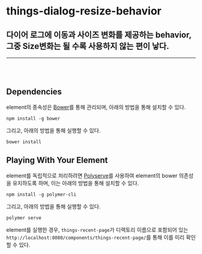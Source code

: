 # things-dialog-resize-behavior

## 다이어 로그에 이동과 사이즈 변화를 제공하는 behavior, 그중 Size변화는 될 수록 사용하지 않는 편이 낳다.



*****
</br></br>



## Dependencies

element의 종속성은 [Bower](http://bower.io/)를 통해 관리되며, 아래의 방법을 통해 설치할 수 있다.

    npm install -g bower

그리고, 아래의 방법을 통해 실행할 수 있다.

    bower install

## Playing With Your Element

element를 독립적으로 처리하려면 [Polyserve](https://github.com/PolymerLabs/polyserve)를 사용하여 element의 bower 의존성을 유지하도록 하며, 이는 아래의 방법을 통해 설치할 수 있다.

    npm install -g polymer-cli

그리고, 아래의 방법을 통해 실행할 수 있다.

    polymer serve

element를 실행한 경우, `things-recent-page`가 디렉토리 이름으로 포함되어 있는 `http://localhost:8080/components/things-recent-page/`를 통해 이를 미리 확인할 수 있다.

